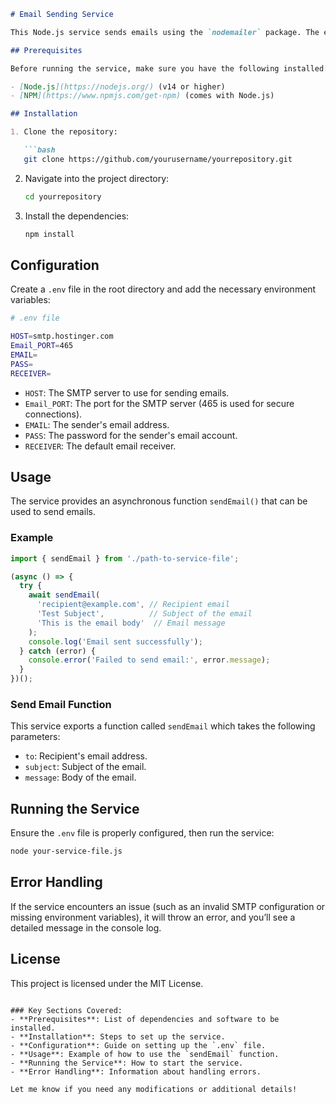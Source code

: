 
```markdown
# Email Sending Service

This Node.js service sends emails using the `nodemailer` package. The email configurations (SMTP server, credentials, etc.) are loaded from environment variables defined in a `.env` file.

## Prerequisites

Before running the service, make sure you have the following installed:

- [Node.js](https://nodejs.org/) (v14 or higher)
- [NPM](https://www.npmjs.com/get-npm) (comes with Node.js)

## Installation

1. Clone the repository:

   ```bash
   git clone https://github.com/yourusername/yourrepository.git
   ```

2. Navigate into the project directory:

   ```bash
   cd yourrepository
   ```

3. Install the dependencies:

   ```bash
   npm install
   ```

## Configuration

Create a `.env` file in the root directory and add the necessary environment variables:

```bash
# .env file

HOST=smtp.hostinger.com
Email_PORT=465
EMAIL=
PASS=
RECEIVER=
```

- `HOST`: The SMTP server to use for sending emails.
- `Email_PORT`: The port for the SMTP server (465 is used for secure connections).
- `EMAIL`: The sender's email address.
- `PASS`: The password for the sender's email account.
- `RECEIVER`: The default email receiver.

## Usage

The service provides an asynchronous function `sendEmail()` that can be used to send emails.

### Example

```typescript
import { sendEmail } from './path-to-service-file';

(async () => {
  try {
    await sendEmail(
      'recipient@example.com', // Recipient email
      'Test Subject',          // Subject of the email
      'This is the email body'  // Email message
    );
    console.log('Email sent successfully');
  } catch (error) {
    console.error('Failed to send email:', error.message);
  }
})();
```

### Send Email Function

This service exports a function called `sendEmail` which takes the following parameters:

- `to`: Recipient's email address.
- `subject`: Subject of the email.
- `message`: Body of the email.

## Running the Service

Ensure the `.env` file is properly configured, then run the service:

```bash
node your-service-file.js
```

## Error Handling

If the service encounters an issue (such as an invalid SMTP configuration or missing environment variables), it will throw an error, and you’ll see a detailed message in the console log.

## License

This project is licensed under the MIT License.
```

### Key Sections Covered:
- **Prerequisites**: List of dependencies and software to be installed.
- **Installation**: Steps to set up the service.
- **Configuration**: Guide on setting up the `.env` file.
- **Usage**: Example of how to use the `sendEmail` function.
- **Running the Service**: How to start the service.
- **Error Handling**: Information about handling errors.

Let me know if you need any modifications or additional details!
